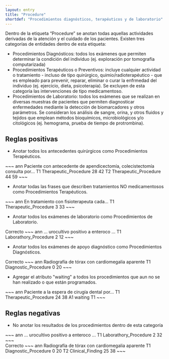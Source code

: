 ```yaml
---
layout: entry
title: "Procedure"
shortdef: "Procedimientos diagnósticos, terapéuticos y de laboratorio"
---
```


Dentro de la etiqueta “Procedure” se anotan todas aquellas actividades derivadas de la atención y el cuidado de los pacientes. Existen tres categorías de entidades dentro de esta etiqueta: 

- Procedimientos Diagnósticos: todos los exámenes que permiten determinar la condición del individuo (ej. exploración por tomografía computarizada) 
- Procedimientos Terapéuticos o Preventivos: incluye cualquier actividad o tratamiento - incluso de tipo quirúrgico, quimio/radioterapéutico - que es empleado para prevenir, reparar, eliminar o curar la enfrmedad del individuo (ej. ejercicio, dieta, psicoterapia). Se excluyen de esta categoría las intervenciones de tipo medicamentoso. 
- Procedimientos de Laboratorio: todos los exámenes que se realizan en diversas muestras de pacientes que permiten diagnosticar enfermedades mediante la detección de biomarcadores y otros parámetros. Se consideran los análisis de sangre, orina, y otros fluidos y tejidos que emplean métodos bioquímicos, microbiológicos y/o citológicos (ej. hemograma, prueba de tiempo de protrombina).

## Reglas positivas

* Anotar todos los antecedentes quirúrgicos como Procedimientos Terapéuticos.

<div class="annotation-correct" markdown="1">
~~~ ann
Paciente con antecedente de apendicectomía, colecistectomía consulta por…
T1 Therapeutic_Procedure 28 42 
T2 Therapeutic_Procedure 44 59 
~~~
</div>

* Anotar todas las frases que describen tratamientos NO medicamentosos como Procedimientos Terapéuticos.

<div class="annotation-correct" markdown="1">
~~~ ann
En tratamiento con fisioterapeuta cada...
T1 Therapeutic_Procedure 3 33 
~~~
</div>

* Anotar todos los exámenes de laboratorio como Procedimientos de Laboratorio.

<div class="annotation-correct" markdown="1">
Correcto
~~~ ann
… urocultivo positivo a enteroco ...
T1 Laborathory_Procedure 2 12 
~~~
</div>

* Anotar todos los exámenes de apoyo diagnóstico como Procedimientos Diagnósticos.

<div class="annotation-correct" markdown="1">
Correcto
~~~ ann
Radiografía de tórax con cardiomegalia aparente
T1 Diagnostic_Procedure 0 20 
~~~
</div>

* Agregar el atributo "waiting" a todos los procedimientos que aun no se han realizado o que están programados.

<div class="annotation-correct" markdown="1">
~~~ ann
Paciente a la espera de cirugía dental por…
T1 Therapeutic_Procedure 24 38 
A1 waiting T1
~~~
</div>

## Reglas negativas

* No anotar los resultados de los procedimientos dentro de esta categoría 

<div class="annotation-incorrect" markdown="1">
~~~ ann
… urocultivo positivo a enteroco ...
T1 Laborathory_Procedure 2 32 
~~~
</div>

<div class="annotation-correct" markdown="1">
Correcto
~~~ ann
Radiografía de tórax con cardiomegalia aparente
T1 Diagnostic_Procedure 0 20 
T2 Clinical_Finding 25 38 
~~~
</div>
